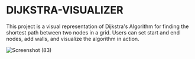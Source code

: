 # DIJKSTRA-VISUALIZER
This project is a visual representation of Dijkstra's Algorithm for finding the shortest path between two nodes in a grid. Users can set start and end nodes, add walls, and visualize the algorithm in action.


![Screenshot (83)](https://github.com/user-attachments/assets/bc925567-4188-4ddb-8f84-ba0fcb17906c)
